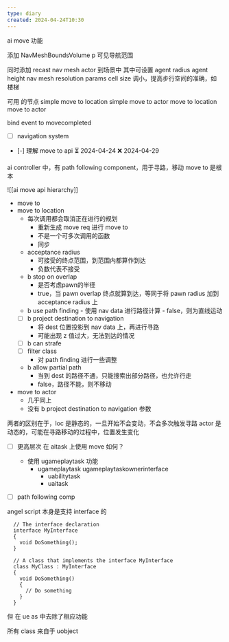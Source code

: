 ```yaml
---
type: diary
created: 2024-04-24T10:30
---
```


ai move 功能

添加 NavMeshBoundsVolume
p 可见导航范围

同时添加 recast nav mesh actor 到场景中
其中可设置
agent radius
agent height
nav mesh resolution params
cell size 调小，提高步行空间的准确，如 楼梯

可用 的节点
simple move to location
simple move to actor
move to location
move to actor


bind event to movecompleted


- [ ] navigation system

- [-] 理解 move to api ⏳ 2024-04-24 ❌ 2024-04-29

ai controller 中，有 path following component，用于寻路，移动
move to 是根本

![[ai move api hierarchy]]


- move to 
- move to location
	- 每次调用都会取消正在进行的规划
		- 重新生成 move req 进行 move to
		- 不是一个可多次调用的函数
		- 同步
	- acceptance radius
		- 可接受的终点范围，到范围内都算作到达
		- 负数代表不接受
	- b stop on  overlap
		- 是否考虑pawn的半径
		- true，当 pawn overlap 终点就算到达，等同于将 pawn radius 加到 acceptance radius 上
	- b use path finding
			- 使用 nav data 进行路径计算
			- false，则为直线运动
	- [ ] b project destination to navigation
		- 将 dest 位置投影到 nav data 上，再进行寻路
		- 可能出现 z 值过大，无法到达的情况
	- [ ] b can strafe
	- [ ] filter class
		- 对 path finding 进行一些调整
	- b allow partial path
		- 当到 dest 的路径不通，只能搜索出部分路径，也允许行走
		- false，路径不能，则不移动
- move to actor
	- 几乎同上
	- 没有 b project destination  to navigation 参数

两者的区别在于，loc 是静态的，一旦开始不会变动，不会多次触发寻路
actor 是动态的，可能在寻路移动的过程中，位置发生变化

- [ ] 更高层次 在 aitask 上使用 move 如何？
	- 使用 ugameplaytask 功能
		- ugameplaytask  ugameplaytaskownerinterface
			- uabilitytask
			- uaitask





- [ ] path following comp


angel script 本身是支持 interface 的

```angelscript
  // The interface declaration
  interface MyInterface
  {
    void DoSomething();
  }

  // A class that implements the interface MyInterface
  class MyClass : MyInterface
  {
    void DoSomething()
    {
      // Do something
    }
  }
```

但 在 ue as 中去除了相应功能

所有 class 来自于 uobject